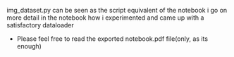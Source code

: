 img_dataset.py can be seen as the script equivalent of the notebook
i go on more detail in the notebook how i experimented and came up with a satisfactory dataloader

* Please feel free to read the exported notebook.pdf file(only, as its enough) 

